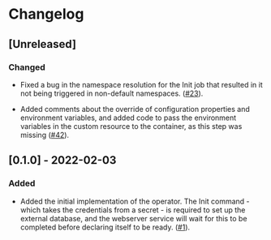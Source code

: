 # Changelog

## [Unreleased]

### Changed
- Fixed a bug in the namespace resolution for the Init job that resulted in it not being triggered in non-default
namespaces. ([#23]).

[#23]: https://github.com/stackabletech/airflow-operator/pull/23

- Added comments about the override of configuration properties and environment variables, and added code to pass the 
environment variables in the custom resource to the container, as this step was missing ([#42]).

[#42]: https://github.com/stackabletech/airflow-operator/pull/42

## [0.1.0] - 2022-02-03

### Added
- Added the initial implementation of the operator. The Init command - which takes the credentials from a secret - is 
required to set up the external database, and the webserver service will wait for this to be completed before declaring 
itself to be ready. ([#1]).

[#1]: https://github.com/stackabletech/airflow-operator/pull/1
